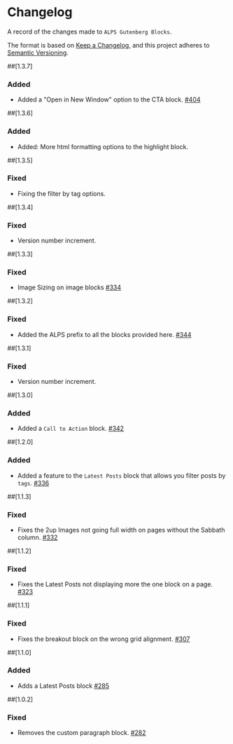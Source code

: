 # Changelog
A record of the changes made to `ALPS Gutenberg Blocks`.

The format is based on [Keep a Changelog](https://keepachangelog.com/en/1.0.0/),
and this project adheres to [Semantic Versioning](https://semver.org/spec/v2.0.0.html).



##[1.3.7]
### Added
- Added a "Open in New Window" option to the CTA block. [#404](https://github.com/adventistchurch/alps-wordpress/issues/404)


##[1.3.6]
### Added
- Added: More html formatting options to the highlight block.

##[1.3.5]
### Fixed
- Fixing the filter by tag options.

##[1.3.4]
### Fixed
- Version number increment.

##[1.3.3]
### Fixed
- Image Sizing on image blocks [#334](https://github.com/adventistchurch/alps-wordpress/issues/334)

##[1.3.2]
### Fixed
- Added the ALPS prefix to all the blocks provided here. [#344](https://github.com/adventistchurch/alps-wordpress/issues/344)

##[1.3.1]
### Fixed
- Version number increment.

##[1.3.0]
### Added
- Added a `Call to Action` block. [#342](https://github.com/adventistchurch/alps-wordpress/issues/342)

##[1.2.0]
### Added
- Added a feature to the `Latest Posts` block that allows you filter posts by `tags`. [#336](https://github.com/adventistchurch/alps-wordpress/issues/336)

##[1.1.3]
### Fixed
- Fixes the 2up Images not going full width on pages without the Sabbath column. [#332](https://github.com/adventistchurch/alps-wordpress/issues/332)


##[1.1.2]
### Fixed
- Fixes the Latest Posts not displaying more the one block on a page. [#323](https://github.com/adventistchurch/alps-wordpress/issues/323)


##[1.1.1]
### Fixed
- Fixes the breakout block on the wrong grid alignment. [#307](https://github.com/adventistchurch/alps-wordpress/issues/307)


##[1.1.0]
### Added
- Adds a Latest Posts block [#285](https://github.com/adventistchurch/alps-wordpress/issues/285)


##[1.0.2]
### Fixed
- Removes the custom paragraph block. [#282](https://github.com/adventistchurch/alps-wordpress/issues/282)
